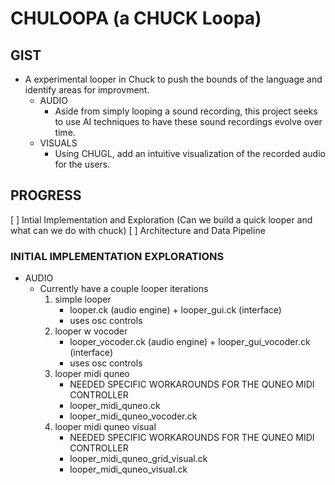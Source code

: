# CHULOOPA (a CHUCK Loopa)

## GIST

- A experimental looper in Chuck to push the bounds of the language and identify areas for improvment.
  - AUDIO
    - Aside from simply looping a sound recording, this project seeks to use AI techniques to have these sound recordings evolve over time.
  - VISUALS
    - Using CHUGL, add an intuitive visualization of the recorded audio for the users.

## PROGRESS

[ ] Intial Implementation and Exploration (Can we build a quick looper and what can we do with chuck)
[ ] Architecture and Data Pipeline

### INITIAL IMPLEMENTATION EXPLORATIONS

- AUDIO
  - Currently have a couple looper iterations
    1. simple looper
       - looper.ck (audio engine) + looper_gui.ck (interface)
       - uses osc controls
    2. looper w vocoder
       - looper_vocoder.ck (audio engine) + looper_gui_vocoder.ck (interface)
       - uses osc controls
    3. looper midi quneo
       - NEEDED SPECIFIC WORKAROUNDS FOR THE QUNEO MIDI CONTROLLER
       - looper_midi_quneo.ck
       - looper_midi_quneo_vocoder.ck
    4. looper midi quneo visual
       - NEEDED SPECIFIC WORKAROUNDS FOR THE QUNEO MIDI CONTROLLER
       - looper_midi_quneo_grid_visual.ck
       - looper_midi_quneo_visual.ck
